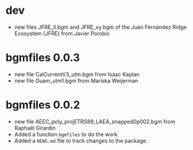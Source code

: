 # dev

* new files JFRE_ll.bgm and JFRE_xy.bgm of the Juan Fernández Ridge Ecosystem (JFRE) from Javier Porobic

# bgmfiles 0.0.3


* new file CalCurrentV3_utm.bgm from Isaac Kaplan
* new file Guam_utm1.bgm from Mariska Weijerman


# bgmfiles 0.0.2

* new file AEEC_poly_projETRS89_LAEA_snapped0p002.bgm from Raphaël Girardin
* Added a function `bgmfiles` to do the work. 
* Added a `NEWS.md` file to track changes to the package.




